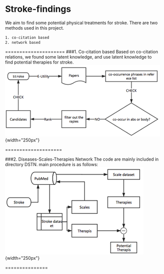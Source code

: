 # Stroke-findings
We aim to find some potential physical treatments for stroke. There are two methods used in this project. 

	1. co-citation based 
	2. network based
=====================
###1. Co-citation based
Based on co-citation relations, we found some latent knowledge, and use latent knowledge to find potential therapies for stroke.
![image](co-citation.png){width="250px"}

====================

###2. Diseases-Scales-Therapies Network
The code are mainly included in directory DSTN.
main procedure is as follows:
![image](procedures.png){width="250px"}

===============
